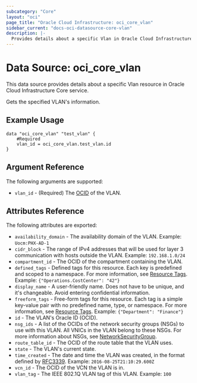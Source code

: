 ```yaml
---
subcategory: "Core"
layout: "oci"
page_title: "Oracle Cloud Infrastructure: oci_core_vlan"
sidebar_current: "docs-oci-datasource-core-vlan"
description: |-
  Provides details about a specific Vlan in Oracle Cloud Infrastructure Core service
---
```


# Data Source: oci_core_vlan
This data source provides details about a specific Vlan resource in Oracle Cloud Infrastructure Core service.

Gets the specified VLAN's information.

## Example Usage

```hcl
data "oci_core_vlan" "test_vlan" {
	#Required
	vlan_id = oci_core_vlan.test_vlan.id
}
```

## Argument Reference

The following arguments are supported:

* `vlan_id` - (Required) The [OCID](https://docs.cloud.oracle.com/iaas/Content/General/Concepts/identifiers.htm) of the VLAN.


## Attributes Reference

The following attributes are exported:

* `availability_domain` - The availability domain of the VLAN.  Example: `Uocm:PHX-AD-1` 
* `cidr_block` - The range of IPv4 addresses that will be used for layer 3 communication with hosts outside the VLAN.  Example: `192.168.1.0/24` 
* `compartment_id` - The OCID of the compartment containing the VLAN.
* `defined_tags` - Defined tags for this resource. Each key is predefined and scoped to a namespace. For more information, see [Resource Tags](https://docs.cloud.oracle.com/iaas/Content/General/Concepts/resourcetags.htm).  Example: `{"Operations.CostCenter": "42"}` 
* `display_name` - A user-friendly name. Does not have to be unique, and it's changeable. Avoid entering confidential information. 
* `freeform_tags` - Free-form tags for this resource. Each tag is a simple key-value pair with no predefined name, type, or namespace. For more information, see [Resource Tags](https://docs.cloud.oracle.com/iaas/Content/General/Concepts/resourcetags.htm).  Example: `{"Department": "Finance"}` 
* `id` - The VLAN's Oracle ID (OCID).
* `nsg_ids` - A list of the OCIDs of the network security groups (NSGs) to use with this VLAN. All VNICs in the VLAN belong to these NSGs. For more information about NSGs, see [NetworkSecurityGroup](https://docs.cloud.oracle.com/iaas/api/#/en/iaas/latest/NetworkSecurityGroup/). 
* `route_table_id` - The OCID of the route table that the VLAN uses.
* `state` - The VLAN's current state.
* `time_created` - The date and time the VLAN was created, in the format defined by [RFC3339](https://tools.ietf.org/html/rfc3339).  Example: `2016-08-25T21:10:29.600Z` 
* `vcn_id` - The OCID of the VCN the VLAN is in.
* `vlan_tag` - The IEEE 802.1Q VLAN tag of this VLAN.  Example: `100` 

